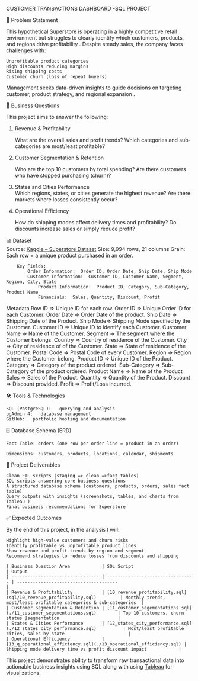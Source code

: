 
CUSTOMER TRANSACTIONS DASHBOARD -SQL PROJECT

📌 Problem Statement  

This hypothetical Superstore is operating in a highly competitive retail environment but struggles to clearly identify   which customers, products, and regions drive profitability  .
Despite steady sales, the company faces challenges with:

    Unprofitable product categories  
    High discounts reducing margins  
    Rising shipping costs  
    Customer churn (loss of repeat buyers)  

Management seeks data-driven insights to guide decisions on targeting customer, product strategy, and regional expansion  .

🎯 Business Questions  

This project aims to answer the following:

1.   Revenue & Profitability  

     What are the overall sales and profit trends?
     Which categories and sub-categories are most/least profitable?

2.   Customer Segmentation & Retention  

     Who are the top 10 customers by total spending?
     Are there customers who have stopped purchasing (churn)?

3.   States and Cities Performance  
     Which regions, states, or cities generate the highest revenue?
     Are there markets where losses consistently occur?

4.   Operational Efficiency  

     How do shipping modes affect delivery times and profitability?
     Do discounts increase sales or simply reduce profit?



📊 Dataset  
	Source:   [Kaggle – Superstore Dataset](https://www.kaggle.com/datasets/vivek468/superstore-dataset-final)
	Size:   9,994 rows, 21 columns
	Grain:   Each row = a unique product purchased in an order.
	
		Key Fields:
			Order Information:  Order ID, Order Date, Ship Date, Ship Mode
			Customer Information:  Customer ID, Customer Name, Segment, Region, City, State
     			Product Information:  Product ID, Category, Sub-Category, Product Name
     			Financials:  Sales, Quantity, Discount, Profit

Metadata
Row ID => Unique ID for each row.
Order ID => Unique Order ID for each Customer.
Order Date => Order Date of the product.
Ship Date => Shipping Date of the Product.
Ship Mode=> Shipping Mode specified by the Customer.
Customer ID => Unique ID to identify each Customer.
Customer Name => Name of the Customer.
Segment => The segment where the Customer belongs.
Country => Country of residence of the Customer.
City => City of residence of of the Customer.
State => State of residence of the Customer.
Postal Code => Postal Code of every Customer.
Region => Region where the Customer belong.
Product ID => Unique ID of the Product.
Category => Category of the product ordered.
Sub-Category => Sub-Category of the product ordered.
Product Name => Name of the Product
Sales => Sales of the Product.
Quantity => Quantity of the Product.
Discount => Discount provided.
Profit => Profit/Loss incurred.
 
🛠 Tools & Technologies  

	SQL (PostgreSQL):   querying and analysis
	pgAdmin 4:   database management
	GitHub:   portfolio hosting and documentation

🗄️ Database Schema (ERD)

	Fact Table: orders (one row per order line = product in an order)

	Dimensions: customers, products, locations, calendar, shipments
	
📌 Project Deliverables  

	Clean ETL scripts (staging => clean =>fact tables)
	SQL scripts answering core business questions
	A structured database schema (customers, products, orders, sales fact table)
	Query outputs with insights (screenshots, tables, and charts from Tableau )
	Final business recommendations for Superstore


 ✅ Expected Outcomes  

By the end of this project, in the analysis I will:

	Highlight high-value customers and churn risks
	Identify profitable vs unprofitable product lines
	Show revenue and profit trends by region and segment
	Recommend strategies to reduce losses from discounts and shipping
	
	| Business Question Area            | SQL Script                        | Output
	| --------------------------------- | --------------------------------- | -------------------------------------- 							|
	| Revenue & Profitability           | [10_revenue_profitability.sql](sql/10_revenue_profitability.sql)         | Monthly trends, most/least profitable categories & sub-categories	|
	| Customer Segmentation & Retention | [11_customer_segementations.sql](./11_customer_segementations.sql)        | Top 10 customers, churn status ]segmentation						|
	| States & Cities Performance       | [12_states_city_performance.sql](./12_states_city_performance.sql)          | Most/least profitable cities, sales by state						|
	| Operational Efficiency            | [13_q_operational_efficiency.sql](./13_operational_efficiency.sql) | Shipping mode delivery time vs profit discount impact			|

This project demonstrates ability to transform raw transactional data into actionable business insights using SQL along with using [Tableau](https://public.tableau.com/app/profile/godwin.jnr.okoko/viz/superstore_17568519068350/superstorevisualizations?publish=yes) for visualizations.

